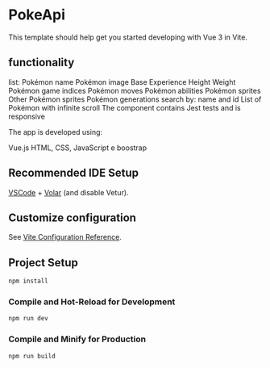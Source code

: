 # PokeApi

This template should help get you started developing with Vue 3 in Vite.

## functionality
list:
Pokémon name
Pokémon image
Base Experience
Height
Weight
Pokémon game indices
Pokémon moves
Pokémon abilities
Pokémon sprites
Other Pokémon sprites
Pokémon generations
search by:
name and id
List of Pokémon with infinite scroll
The component contains Jest tests and is responsive


The app is developed using:

Vue.js 
HTML, CSS,  JavaScript e boostrap


## Recommended IDE Setup

[VSCode](https://code.visualstudio.com/) + [Volar](https://marketplace.visualstudio.com/items?itemName=Vue.volar) (and disable Vetur).

## Customize configuration

See [Vite Configuration Reference](https://vitejs.dev/config/).

## Project Setup

```sh
npm install
```

### Compile and Hot-Reload for Development

```sh
npm run dev
```

### Compile and Minify for Production

```sh
npm run build
```
